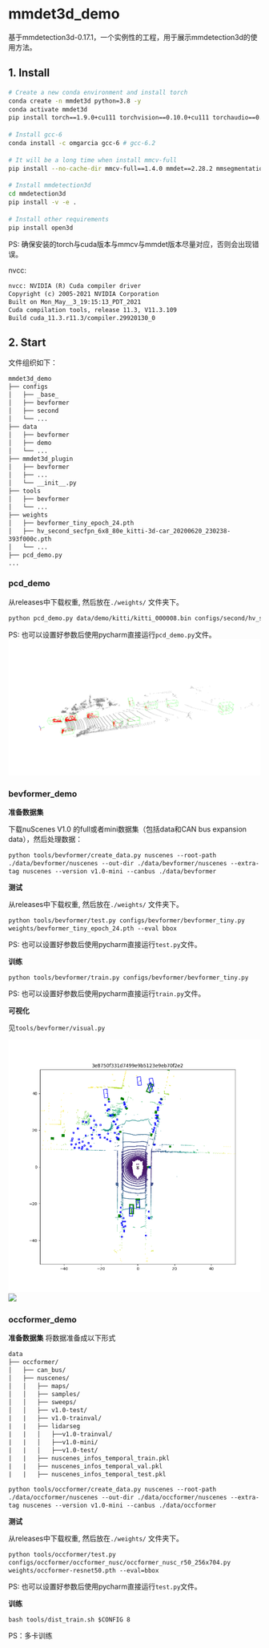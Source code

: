 # mmdet3d_demo
基于mmdetection3d-0.17.1，一个实例性的工程，用于展示mmdetection3d的使用方法。

## 1. Install


```sh
# Create a new conda environment and install torch
conda create -n mmdet3d python=3.8 -y
conda activate mmdet3d
pip install torch==1.9.0+cu111 torchvision==0.10.0+cu111 torchaudio==0.9.0 -f https://download.pytorch.org/whl/torch_stable.html

# Install gcc-6
conda install -c omgarcia gcc-6 # gcc-6.2

# It will be a long time when install mmcv-full
pip install --no-cache-dir mmcv-full==1.4.0 mmdet==2.28.2 mmsegmentation==0.30.0 

# Install mmdetection3d
cd mmdetection3d
pip install -v -e . 

# Install other requirements
pip install open3d
```
PS: 确保安装的torch与cuda版本与mmcv与mmdet版本尽量对应，否则会出现错误。

nvcc:
```
nvcc: NVIDIA (R) Cuda compiler driver
Copyright (c) 2005-2021 NVIDIA Corporation
Built on Mon_May__3_19:15:13_PDT_2021
Cuda compilation tools, release 11.3, V11.3.109
Build cuda_11.3.r11.3/compiler.29920130_0
```

## 2. Start
文件组织如下：
```
mmdet3d_demo
├── configs
│   ├── _base_
│   ├── bevformer
│   ├── second
│   └── ...
├── data
│   ├── bevformer
│   ├── demo
│   └── ...
├── mmdet3d_plugin
│   ├── bevformer
│   ├── ...
│   └── __init__.py
├── tools
│   ├── bevformer
│   └── ...
├── weights
│   ├── bevformer_tiny_epoch_24.pth
│   ├── hv_second_secfpn_6x8_80e_kitti-3d-car_20200620_230238-393f000c.pth
│   └── ...
├── pcd_demo.py
...
```
### pcd_demo

从releases中下载权重, 然后放在`./weights/` 文件夹下。

```sh
python pcd_demo.py data/demo/kitti/kitti_000008.bin configs/second/hv_second_secfpn_6x8_80e_kitti-3d-car.py weights/hv_second_secfpn_6x8_80e_kitti-3d-car_20200620_230238-393f000c.pth --show
```

PS: 也可以设置好参数后使用pycharm直接运行`pcd_demo.py`文件。
![](pcd_demo.png)

### bevformer_demo

**准备数据集**

下载nuScenes V1.0 的full或者mini数据集（包括data和CAN bus expansion data），然后处理数据：

```shell
python tools/bevformer/create_data.py nuscenes --root-path ./data/bevformer/nuscenes --out-dir ./data/bevformer/nuscenes --extra-tag nuscenes --version v1.0-mini --canbus ./data/bevformer
```

**测试**

从releases中下载权重, 然后放在`./weights/` 文件夹下。
```shell
python tools/bevformer/test.py configs/bevformer/bevformer_tiny.py weights/bevformer_tiny_epoch_24.pth --eval bbox
```
PS: 也可以设置好参数后使用pycharm直接运行`test.py`文件。

**训练**

```shell
python tools/bevformer/train.py configs/bevformer/bevformer_tiny.py
```
PS: 也可以设置好参数后使用pycharm直接运行`train.py`文件。

**可视化**

见`tools/bevformer/visual.py`


![](bevformer_demo_1.png)
![](bevformer_demo_2.png)

### occformer_demo

**准备数据集**
将数据准备成以下形式
```
data
├── occformer/
│   ├── can_bus/
│   ├── nuscenes/
│   │   ├── maps/
│   │   ├── samples/
│   │   ├── sweeps/
│   │   ├── v1.0-test/
|   |   ├── v1.0-trainval/
|   |   ├── lidarseg
|   |   │   ├──v1.0-trainval/
|   |   │   ├──v1.0-mini/
|   |   │   ├──v1.0-test/
|   |   ├── nuscenes_infos_temporal_train.pkl
|   |   ├── nuscenes_infos_temporal_val.pkl
|   |   ├── nuscenes_infos_temporal_test.pkl
```

```shell
python tools/occformer/create_data.py nuscenes --root-path ./data/occformer/nuscenes --out-dir ./data/occformer/nuscenes --extra-tag nuscenes --version v1.0-mini --canbus ./data/occformer
```

**测试**

从releases中下载权重, 然后放在`./weights/` 文件夹下。
```shell
python tools/occformer/test.py configs/occformer/occformer_nusc/occformer_nusc_r50_256x704.py weights/occformer-resnet50.pth --eval=bbox
```
PS: 也可以设置好参数后使用pycharm直接运行`test.py`文件。

**训练**

```shell
bash tools/dist_train.sh $CONFIG 8
```
PS：多卡训练
